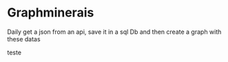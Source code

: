 # Graphminerais

Daily get a json from an api, save it in a sql Db and then create a graph with these datas

teste
